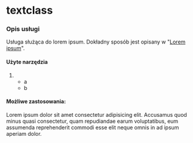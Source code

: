 # textclass

### Opis usługi

Usługa służąca do lorem ipsum. Dokładny sposób jest opisany w "[Lorem ipsum](https://wiki.js.org/about)".

#### Użyte narzędzia

1.  - a
    - b

#### Możliwe zastosowania:

Lorem ipsum dolor sit amet consectetur adipisicing elit. Accusamus quod minus quasi consectetur, quam repudiandae earum voluptatibus, eum assumenda reprehenderit commodi esse elit neque omnis in ad ipsum aperiam dolor.
